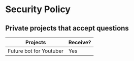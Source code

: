 # Security Policy

## Private projects that accept questions

| Projects | Receive?          |
| ------- | ------------------ |
| Future bot for Youtuber  | Yes |
